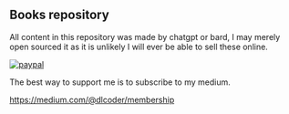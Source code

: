 
## Books repository

All content in this repository was made by chatgpt or bard, I may merely open sourced it as it is unlikely I will ever be able to sell these online.

[![paypal](https://www.paypalobjects.com/en_US/i/btn/btn_donateCC_LG.gif)](https://www.paypal.com/cgi-bin/webscr?cmd=_donations&business=Z6M6Y83D3URSU&item_name=Motivating+me+to+continue+to+produce+open+source+projects&currency_code=CAD)


The best way to support me is to subscribe to my medium.

https://medium.com/@dlcoder/membership
